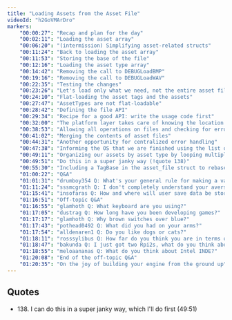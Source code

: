 ```yaml
---
title: "Loading Assets from the Asset File"
videoId: "h2GoVMArDro"
markers:
    "00:00:27": "Recap and plan for the day"
    "00:02:11": "Loading the asset array"
    "00:06:20": "(intermission) Simplifying asset-related structs"
    "00:11:24": "Back to loading the asset array"
    "00:11:53": "Storing the base of the file"
    "00:12:16": "Loading the asset type array"
    "00:14:42": "Removing the call to DEBUGLoadBMP"
    "00:19:16": "Removing the call to DEBUGLoadWAV"
    "00:22:35": "Testing the changes"
    "00:23:26": "Let's load only what we need, not the entire asset file"
    "00:24:10": "Flat-loading the asset tags and the assets"
    "00:27:47": "AssetTypes are not flat-loadable"
    "00:28:42": "Defining the file API"
    "00:29:34": "Recipe for a good API: write the usage code first"
    "00:32:00": "The platform layer takes care of knowing the location of the asset files"
    "00:38:53": "Allowing all operations on files and checking for errors just once"
    "00:41:02": "Merging the contents of asset files"
    "00:44:31": "Another opportunity for centralized error handling"
    "00:47:38": "Informing the OS that we are finished using the list of hha files so that it can free any associated resource"
    "00:49:11": "Organizing our assets by asset type by looping multiple times over all files"
    "00:49:51": "Do this in a super janky way (!quote 138)"
    "00:55:30": "Including a TagBase in the asset_file struct to rebase its tags"
    "01:00:22": "Q&A"
    "01:01:31": "drumboy354 Q: What's your general rule for making a variable a pointer versus not?"
    "01:11:24": "sssmcgrath Q: I don't completely understand your aversion to using the C standard library... is this just a hmh thing for teaching? Or do you just never use the standard library?"
    "01:15:41": "insofaras Q: How and where will user save data be stored?"
    "01:16:51": "Off-topic Q&A"
    "01:16:55": "glamhoth Q: What keyboard are you using?"
    "01:17:05": "dustrag Q: How long have you been developing games?"
    "01:17:17": "glamhoth Q: Why brown switches over blue?"
    "01:17:43": "pothead0492 Q: What did you had on your arms?"
    "01:17:54": "alldenaren1 Q: Do you like dogs or cats?"
    "01:18:11": "rosssylibus Q: How far do you think you are in terms of stream days from implementing game logic in terms of play vs platform?"
    "01:18:47": "bakunda Q: I just got two Rpi2s, what do you think about the Rpi2 in general?"
    "01:18:55": "meloaananas Q: What do you think about Intel INDE?"
    "01:20:08": "End of the off-topic Q&A"
    "01:20:35": "On the joy of building your engine from the ground up"
---
```


## Quotes

* 138\. I can do this in a super janky way, which I'll do first (49:51)
